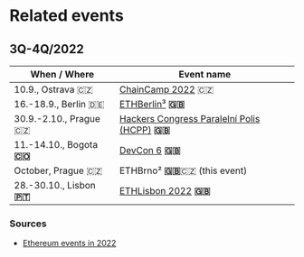 # Related events

## 3Q-4Q/2022

| When / Where                 | Event name                                                                     |
| ---------------------------- | ------------------------------------------------------------------------------ |
| 10.9., Ostrava 🇨🇿          | [ChainCamp 2022](https://www.chaincamp.cz/) 🇨🇿                               |
| 16.-18.9., Berlin 🇩🇪       | [ETHBerlin³](https://ethberlin.ooo/) **🇬🇧**                                  |
| 30.9.-2.10., Prague 🇨🇿     | [Hackers Congress Paralelní Polis (HCPP)](https://last-shot.hcpp.cz/) **🇬🇧** |
| 11.-14.10., Bogota **🇨🇴**  | [DevCon 6](https://devcon.org/en/) **🇬🇧**                                    |
| October, Prague 🇨🇿         | ETHBrno² **🇬🇧**🇨🇿 (this event)                                             |
| 28.-30.10., Lisbon **🇵🇹**  | [ETHLisbon 2022](https://www.ethlisbon.org/) **🇬🇧**                          |

### Sources

* [Ethereum events in 2022](https://docs.google.com/spreadsheets/d/1NEu\_FCc1hnGAuRgPmbXXpf0h2lCrCOlMKbbFEqgkVDQ/edit#gid=0)
